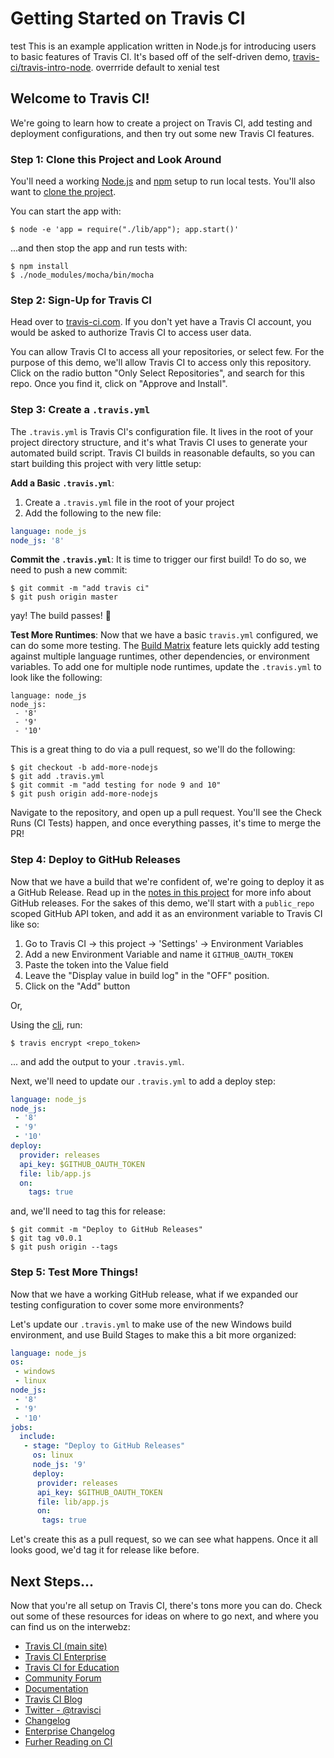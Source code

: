 # Getting Started on Travis CI
test
This is an example application written in Node.js for
introducing users to basic features of Travis CI. It's based
off of the self-driven demo, [
travis-ci/travis-intro-node](https://github.com/travis-ci/travis-intro-node).
overrride default to xenial test
## Welcome to Travis CI!
We're going to learn how to create a project on Travis CI, 
add testing and deployment configurations, and then try out 
some new Travis CI features. 

### Step 1: Clone this Project and Look Around
You'll need a working [Node.js](https://nodejs.org/en/) and
[npm](https://www.npmjs.com/) setup to run local tests. You'll also want to
[clone the project](https://help.github.com/articles/cloning-a-repository/). 

You can start the app with:
```sh-session
$ node -e 'app = require("./lib/app"); app.start()'
```
...and then stop the app and run tests with:

```sh-session
$ npm install
$ ./node_modules/mocha/bin/mocha
```

### Step 2: Sign-Up for Travis CI

Head over to [travis-ci.com](https://travis-ci.com).
If you don't yet have a Travis CI account, you would be asked to
authorize Travis CI to access user data.


You can allow Travis CI to access all your repositories, or select few.
For the purpose of this demo, we'll allow Travis CI to access only this repository.
Click on the radio button "Only Select Repositories", and search for this repo. Once you find it, click on "Approve and Install".

### Step 3: Create a `.travis.yml`
The `.travis.yml` is Travis CI's configuration file. It lives in
the root of your project directory structure, and it's what Travis CI uses to generate your automated build script. Travis CI builds in reasonable defaults, so you can start building this project with very little setup: 

**Add a Basic `.travis.yml`**: 
 1. Create a `.travis.yml` file in the root of your project
 1. Add the following to the new file:
 ```yml
language: node_js
node_js: '8'
 ```

**Commit the `.travis.yml`**: It is time to trigger our first build! To do so, we need to push a new commit: 
```sh-session
$ git commit -m "add travis ci"
$ git push origin master
```
yay! The build passes! 🎉

**Test More Runtimes**: Now that we have a basic `travis.yml` 
configured, we can do some more testing. The [Build Matrix](https://docs.travis-ci.com/user/customizing-the-build/#build-matrix) feature lets quickly add testing against multiple language runtimes, other dependencies, or environment variables. To add one for multiple node runtimes, update the `.travis.yml` to look like the following:

```
language: node_js
node_js:
 - '8'
 - '9'
 - '10'
```
This is a great thing to do via a pull request, so we'll do the following:

```sh-session
$ git checkout -b add-more-nodejs
$ git add .travis.yml
$ git commit -m "add testing for node 9 and 10"
$ git push origin add-more-nodejs
```
Navigate to the repository, and open up a pull request. You'll see
the Check Runs (CI Tests) happen, and once everything passes, it's time to merge the PR! 

### Step 4: Deploy to GitHub Releases
Now that we have a build that we're confident of, we're going to deploy it as a GitHub Release. Read up in the [notes in this project](/GITHUB_RELEASES_NOTES.md) for more info about GitHub releases. For the sakes of this demo, we'll start with a `public_repo` scoped GitHub API token, and add it as an environment variable to Travis CI like so:

1. Go to Travis CI → this project → 'Settings' → Environment Variables
1. Add a new Environment Variable and name it `GITHUB_OAUTH_TOKEN`
1. Paste the token into the Value field
1. Leave the "Display value in build log" in the "OFF" position.
1. Click on the "Add" button

Or, 

Using the [cli](https://github.com/travis-ci/travis.rb), run:
```sh-session
$ travis encrypt <repo_token>
```
... and add the output to your `.travis.yml`.

Next, we'll need to update our `.travis.yml` to add a deploy step: 

```yml
language: node_js
node_js:
 - '8'
 - '9'
 - '10'
deploy:
  provider: releases
  api_key: $GITHUB_OAUTH_TOKEN
  file: lib/app.js
  on:
    tags: true
```
and, we'll need to tag this for release:

```sh-session
$ git commit -m "Deploy to GitHub Releases"
$ git tag v0.0.1
$ git push origin --tags
```

### Step 5: Test More Things! 
Now that we have a working GitHub release, what if we expanded our testing configuration to cover some more environments?

Let's update our `.travis.yml` to make use of the new Windows build environment, and use Build Stages to make this a bit more organized: 

```yml
language: node_js
os:
 - windows
 - linux
node_js:
 - '8'
 - '9'
 - '10'
jobs:
  include: 
   - stage: "Deploy to GitHub Releases"
     os: linux
     node_js: '9'
     deploy:
      provider: releases
      api_key: $GITHUB_OAUTH_TOKEN
      file: lib/app.js
      on:
       tags: true
```

Let's create this as a pull request, so we can see what happens. Once it all looks good, we'd tag it for release like before. 

## Next Steps...

Now that you're all setup on Travis CI, there's tons more you can do. Check out some of these resources for ideas on where to go next, and where you can find us on the interwebz:

* [Travis CI (main site)](https://travis-ci.com/)
* [Travis CI Enterprise](https://enterprise.travis-ci.com)
* [Travis CI for Education](http://education.travis-ci.com/)
* [Community Forum](http://travis-ci.community/)
* [Documentation](https://docs.travis-ci.com)
* [Travis CI Blog](https://blog.travis-ci.com/)
* [Twitter - @travisci](https://twitter.com/travisci)
* [Changelog](https://changelog.travis-ci.com/)
* [Enterprise Changelog](https://enterprise-changelog.travis-ci.com/)
* [Furher Reading on CI](https://github.com/acnagy/travis-intro-node/tree/06.deployment-pt2#further-reading)

